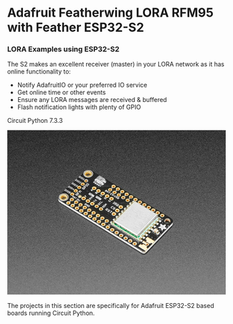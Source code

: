 # Adafruit Featherwing LORA RFM95 with Feather ESP32-S2
### LORA Examples using ESP32-S2

The S2 makes an excellent receiver (master) in your LORA network as it has online functionality to:
- Notify AdafruitIO or your preferred IO service
- Get online time or other events
- Ensure any LORA messages are received & buffered
- Flash notification lights with plenty of GPIO


Circuit Python 7.3.3

![](https://raw.githubusercontent.com/DJDevon3/My_Circuit_Python_Projects/main/Boards/espressif/Adafruit%20Feather%20ESP32-S2/Adafruit%20Featherwing%20RFM95%20900Mhz/Adafruit%20LoRa%20Radio%20FeatherWing%20RFM95W%20900%20MHz_screenshot.jpg)

The projects in this section are specifically for Adafruit ESP32-S2 based boards running Circuit Python.
